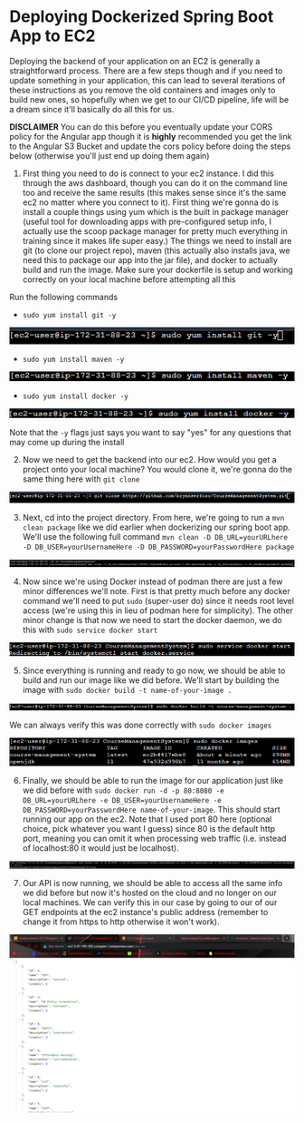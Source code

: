 # Deploying Dockerized Spring Boot App to EC2

Deploying the backend of your application on an EC2 is generally a straightforward process. There are a few steps though and if you need to update something in your application, this can lead to several iterations of these instructions as you remove the old containers and images only to build new ones, so hopefully when we get to our CI/CD pipeline, life will be a dream since it'll basically do all this for us.

**DISCLAIMER** You can do this before you eventually update your CORS policy for the Angular app though it is **highly** recommended you get the link to the Angular S3 Bucket and update the cors policy before doing the steps below (otherwise you'll just end up doing them again)

1. First thing you need to do is connect to your ec2 instance. I did this through the aws dashboard, though you can do it on the command line too and receive the same results (this makes sense since it's the same ec2 no matter where you connect to it). First thing we're gonna do is install a couple things using yum which is the built in package manager (useful tool for downloading apps with pre-configured setup info, I actually use the scoop package manager for pretty much everything in training since it makes life super easy.) The things we need to install are git (to clone our project repo), maven (this actually also installs java, we need this to package our app into the jar file), and docker to actually build and run the image. Make sure your dockerfile is setup and working correctly on your local machine before attempting all this

Run the following commands
- `sudo yum install git -y`

![](./Assets/spring-boot-deploy-1.png)

- `sudo yum install maven -y`

![](./Assets/spring-boot-deploy-2.png)

- `sudo yum install docker -y`

![](./Assets/spring-boot-deploy-3.png)

Note that the `-y` flags just says you want to say "yes" for any questions that may come up during the install

2. Now we need to get the backend into our ec2. How would you get a project onto your local machine? You would clone it, we're gonna do the same thing here with `git clone`

![](./Assets/spring-boot-deploy-4.png)

3. Next, cd into the project directory. From here, we're going to run a `mvn clean package` like we did earlier when dockerizing our spring boot app. We'll use the following full command  `mvn clean -D DB_URL=yourURLhere -D DB_USER=yourUsernameHere -D DB_PASSWORD=yourPasswordHere package`

![](./Assets/spring-boot-deploy-5.png)

4. Now since we're using Docker instead of podman there are just a few minor differences we'll note. First is that pretty much before any docker command we'll need to put `sudo` (super-user do) since it needs root level access (we're using this in lieu of podman here for simplicity). The other minor change is that now we need to start the docker daemon, we do this with `sudo service docker start`

![](./Assets/spring-boot-deploy-6.png)

5. Since everything is running and ready to go now, we should be able to build and run our image like we did before. We'll start by building the image with `sudo docker build -t name-of-your-image .`

![](./Assets/spring-boot-deploy-7.png)

We can always verify this was done correctly with `sudo docker images`

![](./Assets/spring-boot-deploy-8.png)

6. Finally, we should be able to run the image for our application just like we did before with `sudo docker run -d -p 80:8080 -e DB_URL=yourURLhere -e DB_USER=yourUsernameHere -e DB_PASSWORD=yourPasswordHere name-of-your-image`. This should start running our app on the ec2. Note that I used port 80 here (optional choice, pick whatever you want I guess) since 80 is the default http port, meaning you can omit it when processing web traffic (i.e. instead of localhost:80 it would just be localhost).

![](./Assets/spring-boot-deploy-9.png)

7. Our API is now running, we should be able to access all the same info we did before but now it's hosted on the cloud and no longer on our local machines. We can verify this in our case by going to our of our GET endpoints at the ec2 instance's public address (remember to change it from https to http otherwise it won't work).

![](./Assets/spring-boot-deploy-10.png)